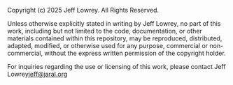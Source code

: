 Copyright (c) 2025 Jeff Lowrey. All Rights Reserved.

Unless otherwise explicitly stated in writing by Jeff Lowrey, no part of this work, including but not limited to the code, documentation, or other materials contained within this repository, may be reproduced, distributed, adapted, modified, or otherwise used for any purpose, commercial or non-commercial, without the express written permission of the copyright holder.

For inquiries regarding the use or licensing of this work, please contact Jeff Lowrey<jeff@jaral.org>
